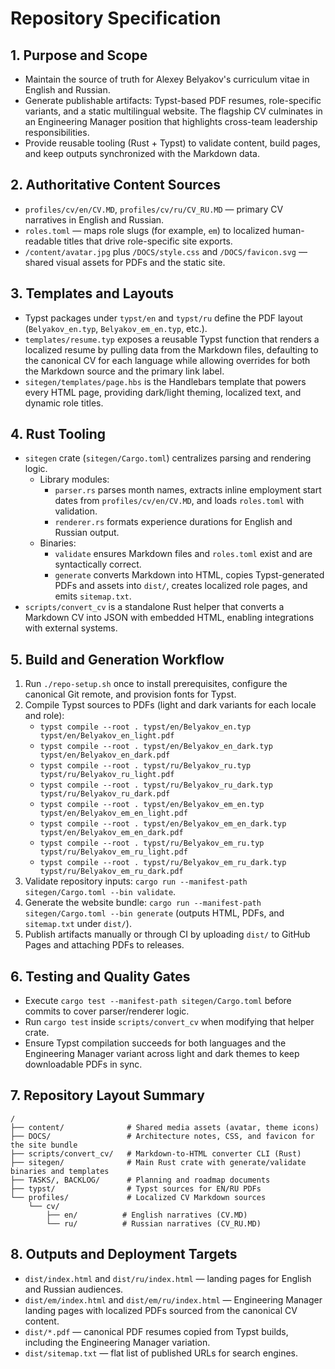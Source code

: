 # Repository Specification

## 1. Purpose and Scope
- Maintain the source of truth for Alexey Belyakov's curriculum vitae in English and Russian.
- Generate publishable artifacts: Typst-based PDF resumes, role-specific variants, and a static multilingual website. The flagship CV culminates in an Engineering Manager position that highlights cross-team leadership responsibilities.
- Provide reusable tooling (Rust + Typst) to validate content, build pages, and keep outputs synchronized with the Markdown data.

## 2. Authoritative Content Sources
- `profiles/cv/en/CV.MD`, `profiles/cv/ru/CV_RU.MD` — primary CV narratives in English and Russian.
- `roles.toml` — maps role slugs (for example, `em`) to localized human-readable titles that drive role-specific site exports.
- `/content/avatar.jpg` plus `/DOCS/style.css` and `/DOCS/favicon.svg` — shared visual assets for PDFs and the static site.

## 3. Templates and Layouts
- Typst packages under `typst/en` and `typst/ru` define the PDF layout (`Belyakov_en.typ`, `Belyakov_em_en.typ`, etc.).
- `templates/resume.typ` exposes a reusable Typst function that renders a localized resume by pulling data from the Markdown files, defaulting to the canonical CV for each language while allowing overrides for both the Markdown source and the primary link label.
- `sitegen/templates/page.hbs` is the Handlebars template that powers every HTML page, providing dark/light theming, localized text, and dynamic role titles.

## 4. Rust Tooling
- `sitegen` crate (`sitegen/Cargo.toml`) centralizes parsing and rendering logic.
  - Library modules:
    - `parser.rs` parses month names, extracts inline employment start dates from `profiles/cv/en/CV.MD`, and loads `roles.toml` with validation.
    - `renderer.rs` formats experience durations for English and Russian output.
  - Binaries:
    - `validate` ensures Markdown files and `roles.toml` exist and are syntactically correct.
    - `generate` converts Markdown into HTML, copies Typst-generated PDFs and assets into `dist/`, creates localized role pages, and emits `sitemap.txt`.
- `scripts/convert_cv` is a standalone Rust helper that converts a Markdown CV into JSON with embedded HTML, enabling integrations with external systems.

## 5. Build and Generation Workflow
1. Run `./repo-setup.sh` once to install prerequisites, configure the canonical Git remote, and provision fonts for Typst.
2. Compile Typst sources to PDFs (light and dark variants for each locale and role):
   - `typst compile --root . typst/en/Belyakov_en.typ typst/en/Belyakov_en_light.pdf`
   - `typst compile --root . typst/en/Belyakov_en_dark.typ typst/en/Belyakov_en_dark.pdf`
   - `typst compile --root . typst/ru/Belyakov_ru.typ typst/ru/Belyakov_ru_light.pdf`
   - `typst compile --root . typst/ru/Belyakov_ru_dark.typ typst/ru/Belyakov_ru_dark.pdf`
   - `typst compile --root . typst/en/Belyakov_em_en.typ typst/en/Belyakov_em_en_light.pdf`
   - `typst compile --root . typst/en/Belyakov_em_en_dark.typ typst/en/Belyakov_em_en_dark.pdf`
   - `typst compile --root . typst/ru/Belyakov_em_ru.typ typst/ru/Belyakov_em_ru_light.pdf`
   - `typst compile --root . typst/ru/Belyakov_em_ru_dark.typ typst/ru/Belyakov_em_ru_dark.pdf`
3. Validate repository inputs: `cargo run --manifest-path sitegen/Cargo.toml --bin validate`.
4. Generate the website bundle: `cargo run --manifest-path sitegen/Cargo.toml --bin generate` (outputs HTML, PDFs, and `sitemap.txt` under `dist/`).
5. Publish artifacts manually or through CI by uploading `dist/` to GitHub Pages and attaching PDFs to releases.

## 6. Testing and Quality Gates
- Execute `cargo test --manifest-path sitegen/Cargo.toml` before commits to cover parser/renderer logic.
- Run `cargo test` inside `scripts/convert_cv` when modifying that helper crate.
- Ensure Typst compilation succeeds for both languages and the Engineering Manager variant across light and dark themes to keep downloadable PDFs in sync.

## 7. Repository Layout Summary
```
/
├── content/              # Shared media assets (avatar, theme icons)
├── DOCS/                 # Architecture notes, CSS, and favicon for the site bundle
├── scripts/convert_cv/   # Markdown-to-HTML converter CLI (Rust)
├── sitegen/              # Main Rust crate with generate/validate binaries and templates
├── TASKS/, BACKLOG/      # Planning and roadmap documents
├── typst/                # Typst sources for EN/RU PDFs
└── profiles/             # Localized CV Markdown sources
    └── cv/
        ├── en/          # English narratives (CV.MD)
        └── ru/          # Russian narratives (CV_RU.MD)
```

## 8. Outputs and Deployment Targets
- `dist/index.html` and `dist/ru/index.html` — landing pages for English and Russian audiences.
- `dist/em/index.html` and `dist/em/ru/index.html` — Engineering Manager landing pages with localized PDFs sourced from the canonical CV content.
- `dist/*.pdf` — canonical PDF resumes copied from Typst builds, including the Engineering Manager variation.
- `dist/sitemap.txt` — flat list of published URLs for search engines.
